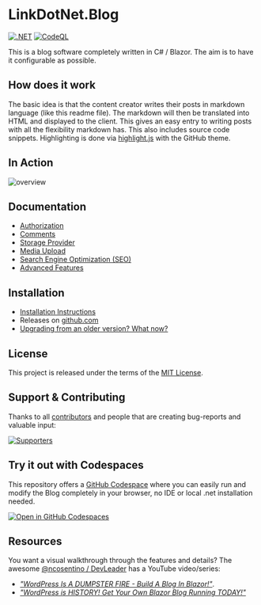 ﻿# LinkDotNet.Blog

[![.NET](https://github.com/linkdotnet/Blog/actions/workflows/dotnet.yml/badge.svg?branch=master)](https://github.com/linkdotnet/Blog/actions/workflows/dotnet.yml)
[![CodeQL](https://github.com/linkdotnet/Blog/actions/workflows/codeql.yml/badge.svg)](https://github.com/linkdotnet/Blog/actions/workflows/codeql.yml)

This is a blog software completely written in C# / Blazor. The aim is to have it configurable as possible.

## How does it work

The basic idea is that the content creator writes their posts in markdown language (like this readme file).
The markdown will then be translated into HTML and displayed to the client. This gives an easy entry to writing posts with all the flexibility markdown has.
This also includes source code snippets. Highlighting is done via [highlight.js](https://highlightjs.org/) with the GitHub theme.

## In Action

![overview](assets/overview.gif)

## Documentation

-   [Authorization](./docs/Authorization/Readme.md)
-   [Comments](./docs/Comments/Readme.md)
-   [Storage Provider](./docs/Storage/Readme.md)
-   [Media Upload](./docs/Media/Readme.md)
-   [Search Engine Optimization (SEO)](./docs/SEO/Readme.md)
-   [Advanced Features](./docs/Features/AdvancedFeatures.md)

## Installation

-   [Installation Instructions](./docs/Setup/Readme.md)
-   Releases on [github.com](https://github.com/linkdotnet/Blog/releases)
-   [Upgrading from an older version? What now?](./docs/Migrations/Readme.md)

## License

This project is released under the terms of the [MIT License](./LICENSE).

## Support & Contributing

Thanks to all [contributors](https://github.com/linkdotnet/Blog/graphs/contributors) and people that are creating bug-reports and valuable input:

<a href="https://github.com/linkdotnet/blog/graphs/contributors">
  <img src="https://contrib.rocks/image?repo=linkdotnet/blog" alt="Supporters" />
</a>

## Try it out with **Codespaces**

This repository offers a [GitHub Codespace](https://github.com/features/codespaces) where you can easily run and modify the Blog completely in your browser, no IDE or local .net installation needed.

[![Open in GitHub Codespaces](https://github.com/codespaces/badge.svg)](https://codespaces.new/linkdotnet/Blog)

## Resources
You want a visual walkthrough through the features and details? The awesome [@ncosentino / DevLeader](https://github.com/ncosentino/) has a YouTube video/series: 
 * [*"WordPress Is A DUMPSTER FIRE - Build A Blog In Blazor!"*](https://www.youtube.com/watch?v=RGq2s25xTPE).
 * [*"WordPress is HISTORY! Get Your Own Blazor Blog Running TODAY!"*](https://www.youtube.com/watch?v=A2vAO7jxFz4)